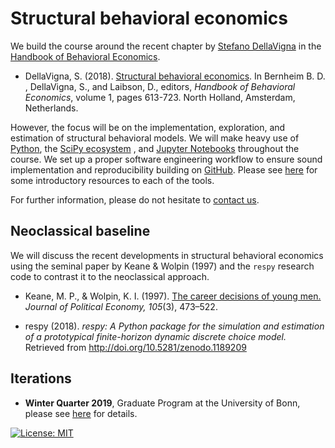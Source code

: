 # Structural behavioral economics

We build the course around the recent chapter by [Stefano DellaVigna](https://eml.berkeley.edu/~sdellavi/index.html) in the [Handbook of Behavioral Economics](https://www.sciencedirect.com/handbook/handbook-of-behavioral-economics-applications-and-foundations-1).

* DellaVigna, S. (2018). [Structural behavioral economics](https://www.sciencedirect.com/science/article/pii/S235223991830006X/pdfft?md5=842415f879664afe0b5b805c557ef7b8&pid=1-s2.0-S235223991830006X-main.pdf). In Bernheim B. D. , DellaVigna, S., and  Laibson, D., editors, *Handbook of Behavioral Economics*, volume 1, pages 613-723. North Holland, Amsterdam, Netherlands.

However, the focus will be on the implementation, exploration, and estimation of structural behavioral models. We will make heavy use of [Python](https://www.python.org), the [SciPy ecosystem](https://www.scipy.org) , and [Jupyter Notebooks](https://jupyter.org) throughout the course. We set up a proper software engineering workflow to ensure sound implementation and reproducibility building on [GitHub](https://github.com). Please see [here](https://github.com/HumanCapitalAnalysis/general-resources) for some introductory resources to each of the tools.

 For further information, please do not hesitate to [contact us](https://hca.zulipchat.com/).

## Neoclassical baseline

We will discuss the recent developments in structural behavioral economics using the seminal paper by Keane & Wolpin (1997) and the `respy` research code to contrast it to the neoclassical approach.

* Keane, M. P., & Wolpin, K. I. (1997). [The career decisions of young men.](https://www.journals.uchicago.edu/doi/abs/10.1086/262080) *Journal of Political Economy, 105*(3), 473–522.

* respy (2018). *respy: A Python package for the simulation and estimation of a prototypical finite-horizon dynamic discrete choice model.* Retrieved from http://doi.org/10.5281/zenodo.1189209

## Iterations

* **Winter Quarter 2019**, Graduate Program at the University of Bonn, please see [here](https://github.com/HumanCapitalAnalysis/structural-behavioral-economics/tree/master/iterations/bonn_ws_2019) for details.

[![License: MIT](https://img.shields.io/badge/License-MIT-blue.svg)](HumanCapitalAnalysis/student-project-template/blob/master/LICENSE)
